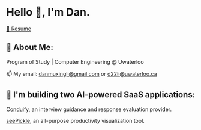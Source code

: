 # Hello 👋, I'm Dan.

[📄 Resume](https://danmxli.vercel.app/Base_Resume_1.pdf)

## 🔭 About Me:

Program of Study | Computer Engineering @ Uwaterloo

📫 My email: [danmuxingli@gmail.com](mailto:danmuxingli@gmail.com) or [d22li@uwaterloo.ca](mailto:d22li@uwaterloo.ca)
  
## 🌱 I'm building two AI-powered SaaS applications:

[Conduify](https://www.conduify.com/), an interview guidance and response evaluation provider.

[seePickle](https://seepickle.vercel.app/), an all-purpose productivity visualization tool.
